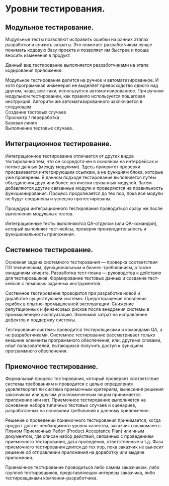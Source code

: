 # Уровни тестирования.
## Модульное тестирование. 
Модульные тесты позволяют исправить ошибки на ранних этапах разработки и снизить затраты. Это помогает разработчикам лучше понимать кодовую базу проекта и позволяет им быстрее и проще вносить изменения в продукт.  
  
  Данный вид тестирование выполняется разработчиками на этапе кодирования приложения.  
  
  Модульное тестирование делится на ручное и автоматизированное. И хотя программная инженерия не выделяет превосходство одного над другим, чаще, все-таки, используется автоматизированное. При ручном модульном тестировании, как правило используется пошаговая инструкция. Алгоритм же автоматизированного заключается в следующем:  
  Создание тестовых случаев  
  Просмотр / переработка  
  Базовая линия  
  Выполнение тестовых случаев.

## Интеграционное тестирование.
Интеграционное тестирование отличается от других видов тестирования тем, что он сосредоточен в основном на интерфейсах и потоке данных (между модулями). Здесь приоритет проверки присваивается интегрирующим ссылкам, а не функциям блока, которые уже проверены. В данном подходе тестирование выполняется путем объединения двух или более логически связанных модулей. Затем добавляются другие связанные модули и проверяются на правильность функционирования. Процесс продолжается до тех пор, пока все модули не будут соединены и успешно протестированы. 
  
  Процедура интеграционного тестирования проводиться сразу же после выполнения модульных тестов.
  
  Интеграционные тесты выполняются QA-отделом (или QA-командой), который выполняет тест-кейсы, проверяя производительность и функциональность приложения.

## Системное тестирование.
Основная задача системного тестирования — проверка соответствия ПО техническим, функциональным и бизнес-требованиям, а также ожиданиям клиента. Разработка тест-плана — руководства к действию для тестировщиков. Формирование тестовых данных и создание тест-кейсов с помощью заданных инструментов.
  
  Системное тестирование проводится при разработке новой и доработке существующей системы. Предотвращение появления ошибок в опытно-промышленной эксплуатации. Снижение репутационных и финансовых рисков после внедрения системы в промышленную эксплуатацию. Экономия затрат на исправление дефектов и поддержку системы.
  
  Тестирование системы проводится тестировщиками и командами QA, а не разработчиками. Системное тестирование рассматривает только внешние элементы программного обеспечения, или, другими словами, опыт пользователей, пытающихся получить доступ к функциям программного обеспечения.

## Приемочное тестирование.
Формальный процесс тестирования, который проверяет соответствие системы требованиям и проводится с целью определения удовлетворяет ли система приемочным критериям, вынесения решения заказчиком или другим уполномоченным лицом принимается приложение или нет. Приемочное тестирование выполняется на основании набора типичных тестовых случаев и сценариев, разработанных на основании требований к данному приложению. 
  
  Решение о проведении приемочного тестирования принимается, когда продукт достиг необходимого уровня качества, заказчик ознакомлен с Планом Приемочных Работ (Product Acceptance Plan) или иным документом, где описан набор действий, связанных с проведением приемочного тестирования, дата проведения, ответственные и т.д. Фаза приемочного тестирования длится до тех пор, пока заказчик не выносит решение об отправлении приложения на доработку или выдаче приложения.
  
  Приемочное тестирование проводиться либо самим заказчиком, либо группой тестировщиков, представляющих интересы заказчика, либо тестировщиками компании-разработчика.